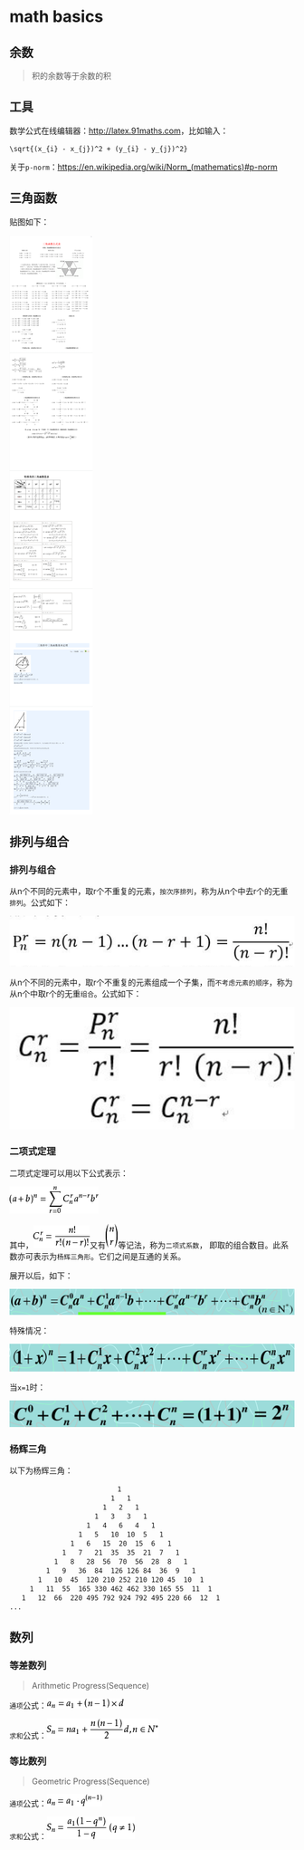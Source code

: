 # math basics


## 余数

> 积的余数等于余数的积




## 工具

数学公式在线编辑器：<http://latex.91maths.com>，比如输入：

    \sqrt{(x_{i} - x_{j})^2 + (y_{i} - y_{j})^2}


关于`p-norm`：<https://en.wikipedia.org/wiki/Norm_(mathematics)#p-norm>


## 三角函数

贴图如下：

<img src="./img/trigonometric.png">



## 排列与组合



### 排列与组合

从n个不同的元素中，取r个不重复的元素，`按次序排列`，称为从n个中去r个的无重`排列`。公式如下：

<img src="./img/permutation-1.png">


从n个不同的元素中，取r个不重复的元素组成一个子集，而`不考虑元素的顺序`，称为从n个中取r个的无重`组合`。公式如下：

<img src="./img/combination-1.png">




### 二项式定理


二项式定理可以用以下公式表示：

<img src="./img/binomial-1.png">

其中，<img src="./img/binomial-2.png">又有<img src="./img/binomial-3.png">等记法，称为`二项式系数`，
即取的组合数目。此系数亦可表示为`杨辉三角形`。它们之间是互通的关系。

展开以后，如下：

<img src="./img/binomial-6.png">

特殊情况：

<img src="./img/binomial-4.png">

当`x=1`时：

<img src="./img/binomial-5.png">




### 杨辉三角


以下为杨辉三角：

    　                         1
                             1   1   
                           1   2   1   
                         1   3   3   1   
                       1   4   6   4   1   
                     1   5   10  10  5   1   
                   1   6   15  20  15  6   1   
                 1   7   21  35  35  21  7   1   
               1   8   28  56  70  56  28  8   1   
             1   9   36  84  126 126 84  36  9   1   
           1   10  45  120 210 252 210 120 45  10  1   
         1   11  55  165 330 462 462 330 165 55  11  1    
       1   12  66  220 495 792 924 792 495 220 66  12  1
    ...






## 数列


### 等差数列

> Arithmetic Progress(Sequence)

`通项`公式：<img src="./img/arithmetic-progress-1.png">


`求和`公式：<img src="./img/arithmetic-progress-2.png">



### 等比数列

> Geometric Progress(Sequence)

`通项`公式：<img src="./img/geometric-progress-1.png">


`求和`公式：<img src="./img/geometric-progress-2.png">

